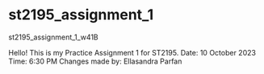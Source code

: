 # st2195_assignment_1
st2195_assignment_1_w41B

Hello! This is my Practice Assignment 1 for ST2195.
Date: 10 October 2023
Time: 6:30 PM
Changes made by: Ellasandra Parfan
